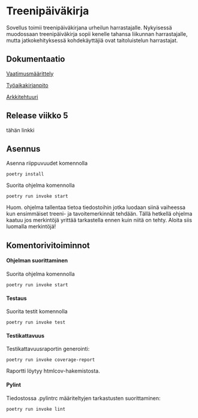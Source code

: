 # Treenipäiväkirja

Sovellus toimii treenipäiväkirjana urheilun harrastajalle. Nykyisessä muodossaan treenipäiväkirja sopii kenelle tahansa liikunnan harrastajalle, mutta jatkokehityksessä kohdekäyttäjiä ovat taitoluistelun harrastajat.

## Dokumentaatio

[Vaatimusmäärittely](.dokumentaatio/vaatimusmaarittely.md)

[Työaikakirjanpito](./dokumentaatio/tuntikirjanpito.md)

[Arkkitehtuuri](./dokumentaatio/arkkitehtuuri.md)

## Release viikko 5

tähän linkki

## Asennus

Asenna riippuvuudet komennolla

`poetry install`

Suorita ohjelma komennolla

`poetry run invoke start`

Huom. ohjelma tallentaa tietoa tiedostoihin jotka luodaan siinä vaiheessa kun ensimmäiset treeni- ja tavoitemerkinnät tehdään. Tällä hetkellä ohjelma kaatuu jos merkintöjä yrittää tarkastella ennen kuin niitä on tehty. Aloita siis luomalla merkintöjä!

## Komentorivitoiminnot

#### Ohjelman suorittaminen

Suorita ohjelma komennolla

`poetry run invoke start`

#### Testaus

Suorita testit komennolla

`poetry run invoke test`

#### Testikattavuus

Testikattavuusraportin generointi:

`poetry run invoke coverage-report`

Raportti löytyy htmlcov-hakemistosta.

#### Pylint

Tiedostossa .pylintrc määriteltyjen tarkastusten suorittaminen:

`poetry run invoke lint`
